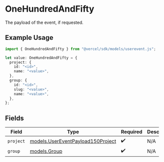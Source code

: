# OneHundredAndFifty

The payload of the event, if requested.

## Example Usage

```typescript
import { OneHundredAndFifty } from "@vercel/sdk/models/userevent.js";

let value: OneHundredAndFifty = {
  project: {
    id: "<id>",
    name: "<value>",
  },
  group: {
    id: "<id>",
    slug: "<value>",
    name: "<value>",
  },
};
```

## Fields

| Field                                                                        | Type                                                                         | Required                                                                     | Description                                                                  |
| ---------------------------------------------------------------------------- | ---------------------------------------------------------------------------- | ---------------------------------------------------------------------------- | ---------------------------------------------------------------------------- |
| `project`                                                                    | [models.UserEventPayload150Project](../models/usereventpayload150project.md) | :heavy_check_mark:                                                           | N/A                                                                          |
| `group`                                                                      | [models.Group](../models/group.md)                                           | :heavy_check_mark:                                                           | N/A                                                                          |
